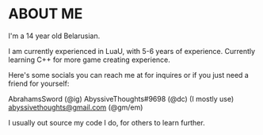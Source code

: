 
# ABOUT ME

I'm a 14 year old Belarusian.

I am currently experienced in LuaU, with 5-6 years of experience. Currently learning C++ for more game creating experience.

Here's some socials you can reach me at for inquires or if you just need a friend for yourself:

AbrahamsSword (@ig)
AbyssiveThoughts#9698 (@dc) (I mostly use)
abyssivethoughts@gmail.com (@gm/em)

I usually out source my code I do, for others to learn further.
